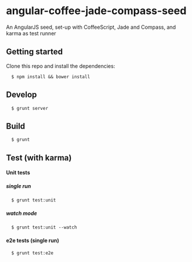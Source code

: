 angular-coffee-jade-compass-seed
================================

An AngularJS seed, set-up with CoffeeScript, Jade and Compass, and karma as test runner


Getting started
---------------

Clone this repo and install the dependencies:
```
  $ npm install && bower install
```

Develop
------
```
  $ grunt server
```

Build
------
```
  $ grunt
```

Test (with karma)
------

#### Unit tests
##### single run
```
  $ grunt test:unit
```
##### watch mode
```
  $ grunt test:unit --watch
```
#### e2e tests (single run)
```
  $ grunt test:e2e
```

